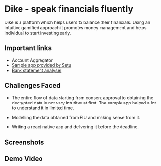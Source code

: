 # Dike - speak financials fluently

Dike is a platform which helps users to balance their financials. Using an intuitive gamified approach it promotes money management and helps individual to start investing early. 

## Important links

- [Account Aggregator](https://docs.setu.co/data/account-aggregator/overview)
- [Sample app provided by Setu](https://github.com/SetuHQ/account-aggregator-sample-app)
- [Bank statement analyser](https://medium.com/@_samkitjain/developing-a-bank-statement-analyser-7470bffbe5e2)


## Challenges Faced

- The entire flow of data starting from consent approval to obtaining the decrypted data is not very intutitve at first. The sample app helped a lot to understand it in limited time. 

- Modelling the data obtained from FIU and making sense from it. 

- Writing a react native app and delivering it before the deadline. 

## Screenshots 

## Demo Video